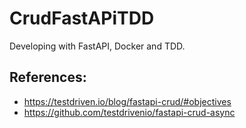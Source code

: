 # CrudFastAPiTDD
Developing with FastAPI, Docker and TDD.

## References: 
- https://testdriven.io/blog/fastapi-crud/#objectives
- https://github.com/testdrivenio/fastapi-crud-async
